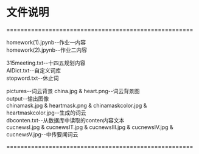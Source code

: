 # 文件说明  
  
=====================================================  
  
homework(1).jpynb--作业一内容  
homework(2).jpynb--作业二内容  
  
315meeting.txt--十四五规划内容  
AIDict.txt--自定义词库  
stopword.txt--休止词  
  
pictures--词云背景
    china.jpg & heart.png--词云背景图  
output--输出图像  
    chinamask.jpg & heartmask.png & chinamaskcolor.jpg & heartmaskcolor.jpg--生成的词云  
    dbconten.txt--从数据库中读取的conten内容文本  
    cucnewsI.jpg & cucnewsIT.jpg & cucnewsIII.jpg & cucnewsIV.jpg & cucnewsV.jpg--中传要闻词云  
  
=====================================================  